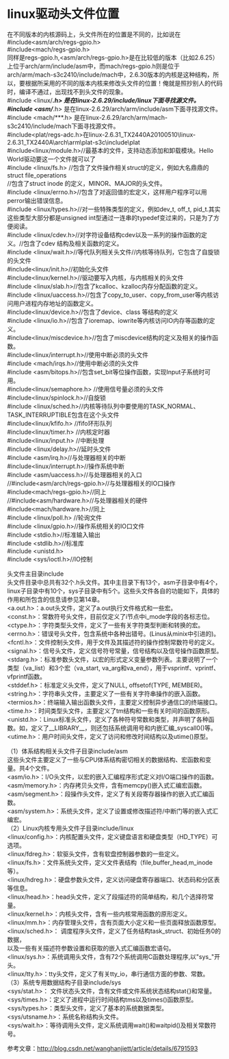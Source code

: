 # linux驱动头文件位置    
在不同版本的内核源码上，头文件所在的位置是不同的，比如说在  
#include<asm/arch/regs-gpio.h>  
#include<mach/regs-gpio.h>  
同样是regs-gpio.h,<asm/arch/regs-gpio.h>是在比较低的版本（比如2.6.25）上位于arch/arm/include/asm中，而mach/regs-gpio.h则是位于arch/arm/mach-s3c2410/include/mach中，2.6.30版本的内核是这种结构，所以，要根据所采用的不同的版本内核来修改头文件的位置！俺就是照抄别人的代码时，编译不通过，出现找不到头文件的现象。  
#include <linux/***.h> 是在linux-2.6.29/include/linux下面寻找源文件。  
#include <asm/***.h> 是在linux-2.6.29/arch/arm/include/asm下面寻找源文件。  
#include <mach/***.h> 是在linux-2.6.29/arch/arm/mach-s3c2410/include/mach下面寻找源文件。  
#include<plat/regs-adc.h>在linux-2.6.31_TX2440A20100510\linux-2.6.31_TX2440A\arch\arm\plat-s3c\include\plat  
#include<linux/module.h>//最基本的文件，支持动态添加和卸载模块。Hello World驱动要这一个文件就可以了  
#include <linux/fs.h> //包含了文件操作相关struct的定义，例如大名鼎鼎的struct file_operations  
                     //包含了struct inode 的定义，MINOR、MAJOR的头文件。  
#include <linux/errno.h>//包含了对返回值的宏定义，这样用户程序可以用perror输出错误信息。  
#include <linux/types.h>//对一些特殊类型的定义，例如dev_t, off_t, pid_t.其实这些类型大部分都是unsigned int型通过一连串的typedef变过来的，只是为了方便阅读。  
#include <linux/cdev.h>//对字符设备结构cdev以及一系列的操作函数的定义。//包含了cdev 结构及相关函数的定义。  
#include <linux/wait.h>//等代队列相关头文件//内核等待队列，它包含了自旋锁的头文件  
#include<linux/init.h>//初始化头文件  
#include<linux/kernel.h>//驱动要写入内核，与内核相关的头文件  
#include <linux/slab.h>//包含了kcalloc、kzalloc内存分配函数的定义。  
#include <linux/uaccess.h>//包含了copy_to_user、copy_from_user等内核访问用户进程内存地址的函数定义。  
#include<linux/device.h>//包含了device、class 等结构的定义  
#include <linux/io.h>//包含了ioremap、iowrite等内核访问IO内存等函数的定义。  
#include<linux/miscdevice.h>//包含了miscdevice结构的定义及相关的操作函数。  
#include<linux/interrupt.h>//使用中断必须的头文件  
#include <mach/irqs.h>//使用中断必须的头文件  
#include <asm/bitops.h>//包含set_bit等位操作函数，实现Input子系统时可用。  
#include<linux/semaphore.h> //使用信号量必须的头文件  
#include<linux/spinlock.h>//自旋锁  
#include <linux/sched.h>//内核等待队列中要使用的TASK_NORMAL、TASK_INTERRUPTIBLE包含在这个头文件  
#include<linux/kfifo.h> //fifo环形队列  
#include<linux/timer.h> //内核定时器  
#include<linux/input.h> //中断处理   
#include <linux/delay.h>//延时头文件  
#include <asm/irq.h>//与处理器相关的中断  
#include<linux/interrupt.h>//操作系统中断  
#include <asm/uaccess.h>//与处理器相关的入口  
//#include<asm/arch/regs-gpio.h>//与处理器相关的IO口操作  
#include<mach/regs-gpio.h>//同上  
//#include<asm/hardware.h>//与处理器相关的硬件  
#include<mach/hardware.h>//同上  
#include <linux/poll.h> //轮询文件  
#include <linux/gpio.h>//操作系统相关的IO口文件  
#include <stdio.h>//标准输入输出  
#include <stdlib.h>//标准库  
#include <unistd.h>  
#include <sys/ioctl.h>//IO控制  

头文件主目录include  
头文件目录中总共有32个.h头文件。其中主目录下有13个，asm子目录中有4个，linux子目录中有10个，sys子目录中有5个。这些头文件各自的功能如下，具体的作用和所包含的信息请参见第14章。  
<a.out.h>：a.out头文件，定义了a.out执行文件格式和一些宏。  
<const.h>：常数符号头文件，目前仅定义了i节点中i_mode字段的各标志位。  
<ctype.h>：字符类型头文件，定义了一些有关字符类型判断和转换的宏。  
<errno.h>：错误号头文件，包含系统中各种出错号。(Linus从minix中引进的)。  
<fcntl.h>：文件控制头文件，用于文件及其描述符的操作控制常数符号的定义。  
<signal.h>：信号头文件，定义信号符号常量，信号结构以及信号操作函数原型。  
<stdarg.h>：标准参数头文件，以宏的形式定义变量参数列表。主要说明了一个类型（va_list）和3个宏（va_start, va_arg和va_end），用于vsprintf、vprintf、vfprintf函数。  
<stddef.h>：标准定义头文件，定义了NULL, offsetof(TYPE, MEMBER)。  
<string.h>：字符串头文件，主要定义了一些有关字符串操作的嵌入函数。  
<termios.h>：终端输入输出函数头文件，主要定义控制异步通信口的终端接口。  
<time.h>：时间类型头文件，主要定义了tm结构和一些有关时间的函数原形。  
<unistd.h>：Linux标准头文件，定义了各种符号常数和类型，并声明了各种函数。如，定义了__LIBRARY__，则还包括系统调用号和内嵌汇编_syscall0()等。  
<utime.h>：用户时间头文件，定义了访问和修改时间结构以及utime()原型。  

（1）体系结构相关头文件子目录include/asm  
这些头文件主要定义了一些与CPU体系结构密切相关的数据结构、宏函数和变量。共4个文件。  
<asm/io.h>：I/O头文件，以宏的嵌入汇编程序形式定义对I/O端口操作的函数。  
<asm/memory.h>：内存拷贝头文件，含有memcpy()嵌入式汇编宏函数。  
<asm/segment.h>：段操作头文件，定义了有关段寄存器操作的嵌入式汇编函数。  
<asm/system.h>：系统头文件，定义了设置或修改描述符/中断门等的嵌入式汇编宏。  
（2）Linux内核专用头文件子目录include/linux  
<linux/config.h>：内核配置头文件，定义键盘语言和硬盘类型（HD_TYPE）可选项。  
<linux/fdreg.h>：软驱头文件，含有软盘控制器参数的一些定义。  
<linux/fs.h>：文件系统头文件，定义文件表结构（file,buffer_head,m_inode等）。  
<linux/hdreg.h>：硬盘参数头文件，定义访问硬盘寄存器端口、状态码和分区表等信息。  
<linux/head.h>：head头文件，定义了段描述符的简单结构，和几个选择符常量。  
<linux/kernel.h>：内核头文件，含有一些内核常用函数的原形定义。  
<linux/mm.h>：内存管理头文件，含有页面大小定义和一些页面释放函数原型。  
<linux/sched.h>： 调度程序头文件，定义了任务结构task_struct、初始任务0的数据，  
以及一些有关描述符参数设置和获取的嵌入式汇编函数宏语句。  
<linux/sys.h>：系统调用头文件，含有72个系统调用C函数处理程序,以"sys_"开头。  
<linux/tty.h>：tty头文件，定义了有关tty_io，串行通信方面的参数、常数。  
（3）系统专用数据结构子目录include/sys  
<sys/stat.h>： 文件状态头文件，含有文件或文件系统状态结构stat{}和常量。  
<sys/times.h>：定义了进程中运行时间结构tms以及times()函数原型。  
<sys/types.h>：类型头文件，定义了基本的系统数据类型。  
<sys/utsname.h>：系统名称结构头文件。  
<sys/wait.h>：等待调用头文件，定义系统调用wait()和waitpid()及相关常数符号。  

参考文章：http://blog.csdn.net/wanghanjiett/article/details/6791593  
